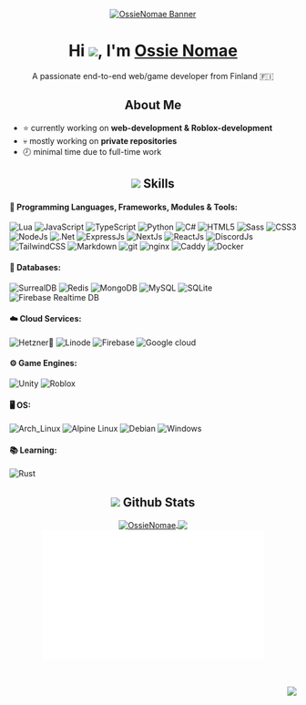 <p align="center">
  <a href=""><img src="images/banner.png" alt="OssieNomae Banner"></a>
</p>

<!--  -->
<!-- Introduction -->
<!--  -->

<h1 align="center">Hi <img src="https://media.giphy.com/media/hvRJCLFzcasrR4ia7z/giphy.gif" width="35">, I'm <a href="https://ossienomae.com">Ossie Nomae</a></h1>
<p align="center">A passionate end-to-end web/game developer from Finland 🇫🇮</p>

<h2 align="center">About Me</a></h2>

- ⭐ currently working on **web-development & Roblox-development**
- 💀 mostly working on **private repositories**
- 🕗 minimal time due to full-time work


<!--  -->
<!-- Skills & Knowledge -->
<!--  -->

## <div align="center"> <img src="https://media2.giphy.com/media/QssGEmpkyEOhBCb7e1/giphy.gif?cid=ecf05e47a0n3gi1bfqntqmob8g9aid1oyj2wr3ds3mg700bl&rid=giphy.gif" width ="25"><b> Skills</b> </div>
<h4 align="left">🤖 Programming Languages, Frameworks, Modules & Tools:</h4>

![Lua](https://img.shields.io/badge/Lua%20⭐-007ACC?style=for-the-badge&logo=lua&logoColor=white)
![JavaScript](https://img.shields.io/badge/JavaScript-F7DF1E?style=for-the-badge&logo=javascript&logoColor=black)
![TypeScript](https://img.shields.io/badge/TypeScript%20⭐-007ACC?style=for-the-badge&logo=typescript&logoColor=white)
![Python](https://img.shields.io/badge/Python-3776AB?style=for-the-badge&logo=python&logoColor=white)
![C#](https://img.shields.io/badge/c%23-%23239120.svg?style=for-the-badge&logo=c-sharp&logoColor=white)
![HTML5](https://img.shields.io/badge/HTML5-E34F26?style=for-the-badge&logo=html5&logoColor=white)
![Sass](https://img.shields.io/badge/Sass-CC6699?style=for-the-badge&logo=sass&logoColor=white)
![CSS3](https://img.shields.io/badge/CSS3-1572B6?style=for-the-badge&logo=css3&logoColor=white)
![NodeJs](https://img.shields.io/badge/Node.js-339933?style=for-the-badge&logo=nodedotjs&logoColor=white)
![.Net](https://img.shields.io/badge/.NET-512BD4?style=for-the-badge&logo=.net&logoColor=white)
![ExpressJs](https://img.shields.io/badge/Express.js-000000?style=for-the-badge&logo=express&logoColor=white)
![NextJs](https://img.shields.io/badge/next.js%20⭐-000000?style=for-the-badge&logo=nextdotjs&logoColor=white)
![ReactJs](https://img.shields.io/badge/React-20232A?style=for-the-badge&logo=react&logoColor=61DAFB)
![DiscordJs](https://img.shields.io/badge/discord.js-090a16?style=for-the-badge&logo=discord&logoColor=white)
![TailwindCSS](https://img.shields.io/badge/Tailwind_CSS%20⭐-38B2AC?style=for-the-badge&logo=tailwind-css&logoColor=white)
![Markdown](https://img.shields.io/badge/Markdown%20⭐-000000?style=for-the-badge&logo=markdown&logoColor=white)
![git](https://img.shields.io/badge/Git-F05032?style=for-the-badge&logo=git&logoColor=white)
![nginx](https://img.shields.io/badge/nginx-20232A?style=for-the-badge&logo=nginx&logoColor=43A047)
![Caddy](https://img.shields.io/badge/-Caddy%20📡-1F88C0?style=for-the-badge&logo=caddy&logoColor=white)
![Docker](https://img.shields.io/badge/docker%20📡-%230db7ed.svg?style=for-the-badge&logo=docker&logoColor=white)

<h4 align="left">💾 Databases:</h4>

![SurrealDB](https://img.shields.io/badge/surrealdb%20⭐-20232A?style=for-the-badge&logo=surrealdb&logoColor=ce3391)
![Redis](https://img.shields.io/badge/redis-DC382D?style=for-the-badge&logo=redis&logoColor=white)
![MongoDB](https://img.shields.io/badge/MongoDB-4EA94B?style=for-the-badge&logo=mongodb&logoColor=white)
![MySQL](https://img.shields.io/badge/MySQL-00000F?style=for-the-badge&logo=mysql&logoColor=white)
![SQLite](https://img.shields.io/badge/sqlite-003B57?style=for-the-badge&logo=sqlite&logoColor=white)
![Firebase Realtime DB](https://img.shields.io/badge/firebase%20Realtime%20DB-ffca28?style=for-the-badge&logo=firebase&logoColor=black)

<h4 align="left">☁️ Cloud Services:</h4>

![Hetzner📡](https://img.shields.io/badge/hetzner%20📡-FFFFFF?style=for-the-badge&logo=hetzner&logoColor=red)
![Linode](https://img.shields.io/badge/linode-00A95C?style=for-the-badge&logo=linode&logoColor=white)
![Firebase](https://img.shields.io/badge/firebase-ffca28?style=for-the-badge&logo=firebase&logoColor=black)
![Google cloud](https://img.shields.io/badge/google%20cloud-4285F4?style=for-the-badge&logo=google%20cloud&logoColor=white)

<h4 align="left">⚙️ Game Engines:</h4>

![Unity](https://img.shields.io/badge/Unity-FFFFFF?style=for-the-badge&logo=unity&logoColor=black)
![Roblox](https://img.shields.io/badge/Roblox%20⭐-000000?style=for-the-badge&logo=roblox&logoColor=white)

<h4 align="left">🖥️ OS:</h4>

![Arch_Linux](https://img.shields.io/badge/Arch_Linux%20⭐-1793D1?style=for-the-badge&logo=arch-linux&logoColor=white)
![Alpine Linux](https://img.shields.io/badge/Alpine_Linux%20📡-0D597F?style=for-the-badge&logo=alpine-linux&logoColor=white)
![Debian](https://img.shields.io/badge/Debian%20📡-A81D33?style=for-the-badge&logo=debian&logoColor=white)
![Windows](	https://img.shields.io/badge/Windows%20👾-0078D6?style=for-the-badge&logo=windows&logoColor=white)

<h4 align="left">📚 Learning:</h4>

![Rust](https://img.shields.io/badge/rust-%23000000.svg?style=for-the-badge&logo=rust&logoColor=white)

<!--  -->
<!-- Github stats -->
<!--  -->

<h2 align="center"><img src="https://media.giphy.com/media/iY8CRBdQXODJSCERIr/giphy.gif" width="35"> Github Stats</h2>
<p align=center>
  <a href="https://github.com/denvercoder1/github-readme-streak-stats" title="Go to Source">
    <img align="center" width=390 src="https://github-readme-streak-stats.herokuapp.com/?user=OssieNomae&theme=github-dark-blue&border=61dafb&hide_border=true" alt="OssieNomae"/>
  </a>
  <a href="https://github.com/anuraghazra/github-readme-stats" title="Go to Source">
    <img align="center" width=390 src="https://github-readme-stats.vercel.app/api?username=OssieNomae&count_private=true&show_icons=true&theme=github_dark&hide_border=true"/>
  </a>
  <a href="https://github.com/rahul-jha98/github-stats-transparent" title="Go to Source">
    <img align="center" width=390 src="https://raw.githubusercontent.com/OssieNomae/github-stats-transparent/31796b7e364484104edf39531c8c2c91115920c9/generated/overview.svg"/>
  </a>
</p>

</div>

</br>
</br>

<img align="right" src="https://visitor-badge.laobi.icu/badge?page_id=OssieNomae.OssieNomae&left_text=Total%20Visitors&left_color=blue&right_color=blue">
